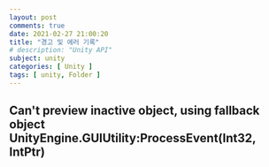 ```yaml
---
layout: post
comments: true
date: 2021-02-27 21:00:20
title: "경고 및 에러 기록"
# description: "Unity API"
subject: unity
categories: [ Unity ]
tags: [ unity, Folder ]
---
```



## Can't preview inactive object, using fallback object<br>UnityEngine.GUIUtility:ProcessEvent(Int32, IntPtr)


<!--
참고
IT 마이닝 : https://itmining.tistory.com/category/FrontEnd%20%EB%A7%88%EC%9D%B4%EB%8B%9D/Unity
-->
